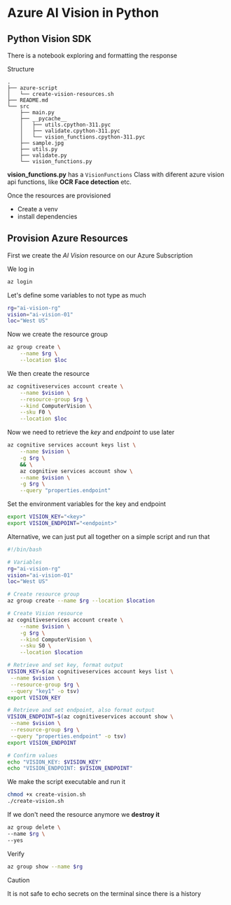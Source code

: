 # Azure AI Vision in Python

## Python Vision SDK

There is a notebook exploring and formatting the response

Structure

```
.
├── azure-script
│   └── create-vision-resources.sh
├── README.md
└── src
    ├── main.py
    ├── __pycache__
    │   ├── utils.cpython-311.pyc
    │   ├── validate.cpython-311.pyc
    │   └── vision_functions.cpython-311.pyc
    ├── sample.jpg
    ├── utils.py
    ├── validate.py
    └── vision_functions.py
```

**vision_functions.py** has a `VisionFunctions` Class with diferent azure vision api functions, like **OCR** **Face detection** etc.

Once the resources are provisioned

- Create a venv
- install dependencies

## Provision Azure Resources

First we create the *AI Vision* resource on our Azure Subscription

We log in

```bash
az login
```
Let's define some variables to not type as much

```bash
rg="ai-vision-rg"
vision="ai-vision-01"
loc="West US"

```

Now we create the resource group

```bash
az group create \
	--name $rg \
	--location $loc
```
We then create the resource 

```bash
az cognitiveservices account create \
	--name $vision \
	--resource-group $rg \
	--kind ComputerVision \
	--sku F0 \
	--location $loc
```
Now we need to retrieve the *key* and *endpoint* to use later

```bash
az cognitive services account keys list \
	--name $vision \
	-g $rg \
	&& \
	az cognitive services account show \
	--name $vision \
	-g $rg \
	--query "properties.endpoint"
```
Set the environment variables for the key and endpoint

```bash
export VISION_KEY="<key>"
export VISION_ENDPOINT="<endpoint>"
```
Alternative,  we can just put all together on a simple script and run that

```bash
#!/bin/bash

# Variables
rg="ai-vision-rg"
vision="ai-vision-01"
loc="West US"

# Create resource group
az group create --name $rg --location $location

# Create Vision resource
az cognitiveservices account create \
    --name $vision \
    -g $rg \
    --kind ComputerVision \
    --sku S0 \
    --location $location

# Retrieve and set key, format output 
VISION_KEY=$(az cognitiveservices account keys list \
 --name $vision \
 --resource-group $rg \
 --query "key1" -o tsv)
export VISION_KEY

# Retrieve and set endpoint, also format output
VISION_ENDPOINT=$(az cognitiveservices account show \
 --name $vision \
 --resource-group $rg \
 --query "properties.endpoint" -o tsv)
export VISION_ENDPOINT

# Confirm values
echo "VISION_KEY: $VISION_KEY"
echo "VISION_ENDPOINT: $VISION_ENDPOINT"

```
We make the script executable and run it

```bash
chmod +x create-vision.sh
./create-vision.sh
```
If we don't need the resource anymore we **destroy it**

```bash
az group delete \ 
--name $rg \
--yes
```
Verify 

```bash
az group show --name $rg
```

> [!CAUTION]
>  It is not safe to echo secrets on the terminal since there is a history
